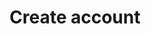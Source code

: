 ---
title: Create account
api:
  file: accounts.json
  operationId: get_new-endpoint
hidden: true
---